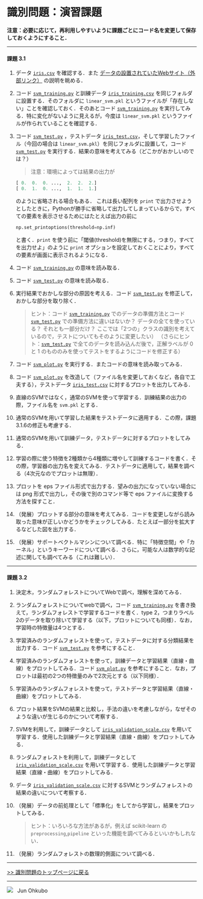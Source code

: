 # 識別問題：演習課題

**注意：必要に応じて，再利用しやすいように課題ごとにコード名を変更して保存しておくようにすること．**

***
#### 課題 3.1
1. データ [`iris.csv`](./iris.csv) を確認する．また [データの設置されていたWebサイト（外部リンク）](https://archive.ics.uci.edu/ml/datasets/Iris) の説明を眺める．
1. コード [`svm_training.py`](./svm_training.py) と訓練データ [`iris_training.csv`](./iris_training.csv) を同じフォルダに設置する．そのフォルダに `linear_svm.pkl` というファイルが「存在しない」ことを確認しておく．そのあとコード [`svm_training.py`](./svm_training.py) を実行してみる．特に変化がないように見えるが，今度は `linear_svm.pkl` というファイルが作られていることを確認する．
1. コード [`svm_test.py`](./svm_test.py) ，テストデータ [`iris_test.csv`](./iris_test.csv)，そして学習したファイル（今回の場合は `linear_svm.pkl`）を同じフォルダに設置して，コード [`svm_test.py`](./svm_test.py) を実行する．結果の意味を考えてみる（どこかがおかしいのでは？）

    > 注意：環境によっては結果の出力が

    ```python
    [ 0.  0.  0. ...,  2.  2.  2.]
    [ 0.  1.  0. ...,  1.  1.  1.]
    ```

    のように省略される場合もある．
    これは長い配列を `print` で出力させようとしたときに，Pythonが勝手に省略して出力してしまっているからで，すべての要素を表示させるためにはたとえば出力の前に

    ```python
    np.set_printoptions(threshold=np.inf)
    ```

    と書く．`print` を使う前に「閾値(threshold)を無限にする，つまり，すべてを出力せよ」のように `print` オプションを設定しておくことにより，すべての要素が画面に表示されるようになる．

1. コード [`svm_training.py`](./svm_training.py) の意味を読み取る．
1. コード [`svm_test.py`](./svm_test.py) の意味を読み取る．
1. 実行結果でおかしな部分の原因を考える．コード [`svm_test.py`](./svm_test.py) を修正して，おかしな部分を取り除く．

    > ヒント：コード [`svm_training.py`](./svm_training.py) でのデータの準備方法とコード [`svm_test.py`](./svm_test.py) での準備方法に違いはないか？ データの全てを使っている？ それとも一部分だけ？ ここでは「2つの」クラスの識別を考えているので，テストについてもそのように変更したい）
    （さらにヒント：[`svm_test.py`](./svm_test.py) で全てのデータを読み込んだ後で，正解ラベルが 0 と 1 のもののみを使ってテストをするようにコードを修正する）

1. コード [`svm_plot.py`](./svm_plot.py) を実行する．またコードの意味を読み取ってみる．
1. コード [`svm_plot.py`](./svm_plot.py) を改造して（ファイル名を変更しておくなど，各自で工夫する），テストデータ [`iris_test.csv`](./iris_test.csv) に対するプロットを出力してみる．
1. 直線のSVMではなく，通常のSVMを使って学習する．訓練結果の出力の際，ファイル名を `svm.pkl` とする．
1. 通常のSVMを用いて学習した結果をテストデータに適用する．この際，課題3.1.6の修正も考慮する．
1. 通常のSVMを用いて訓練データ，テストデータに対するプロットをしてみる．
1. 学習の際に使う特徴を2種類から4種類に増やして訓練するコードを書く．その際，学習器の出力名を変えてみる．テストデータに適用して，結果を調べる（4次元なのでプロットは無理）．
1. プロットを eps ファイル形式で出力する．望みの出力になっていない場合には png 形式で出力し，その後で別のコマンド等で eps ファイルに変換する方法を探すこと．
1. （発展）プロットする部分の意味を考えてみる．コードを変更しながら読み取った意味が正しいかどうかをチェックしてみる．たとえば一部分を拡大するなどした図を出力する．
1. （発展）サポートベクトルマシンについて調べる．特に「特徴空間」や「カーネル」というキーワードについて調べる．さらに，可能な人は数学的な記述に関しても調べてみる（これは難しい）．

***
#### 課題 3.2
1. 決定木，ランダムフォレストについてWebで調べ，理解を深めてみる．
1. ランダムフォレストについてwebで調べ，コード [`svm_training.py`](./svm_training.py) を書き換えて，ランダムフォレストで学習するコードを書く．type 2，つまりラベル2のデータを取り除いて学習する（以下，プロットについても同様）．なお，学習時の特徴量は4つとする．
1. 学習済みのランダムフォレストを使って，テストデータに対する分類結果を出力する．コード [`svm_test.py`](./svm_test.py) を参考にすること．
1. 学習済みのランダムフォレストを使って，訓練データと学習結果（直線・曲線）をプロットしてみる．コード [`svm_plot.py`](./svm_plot.py) を参考にすること．なお，プロットは最初の2つの特徴量のみで2次元とする（以下同様）．
1. 学習済みのランダムフォレストを使って，テストデータと学習結果（直線・曲線）をプロットしてみる．
1. プロット結果をSVMの結果と比較し，手法の違いを考慮しながら，なぜそのような違いが生じるのかについて考察する．
1. SVMを利用して，訓練データとして [`iris_validation_scale.csv`](./iris_validation_scale.csv) を用いて学習する．使用した訓練データと学習結果（直線・曲線）をプロットしてみる．
1. ランダムフォレストを利用して，訓練データとして [`iris_validation_scale.csv`](./iris_validation_scale.csv) を用いて学習する．使用した訓練データと学習結果（直線・曲線）をプロットしてみる．
1. データ [`iris_validation_scale.csv`](./iris_validation_scale.csv) に対するSVMとランダムフォレストの結果の違いについて考察する．
1. （発展）データの前処理として「標準化」をしてから学習し，結果をプロットしてみる．

    > ヒント：いろいろな方法があるが，例えば scikit-learn の `preprocessing`,`pipeline` といった機能を調べてみるといいかもしれない．

1. （発展）ランダムフォレストの数理的側面について調べる．

***
[>> 識別問題のトップページに戻る](./README.md)
***
<img src="https://i.creativecommons.org/l/by-nc-sa/4.0/88x31.png"> &nbsp; Jun Ohkubo
